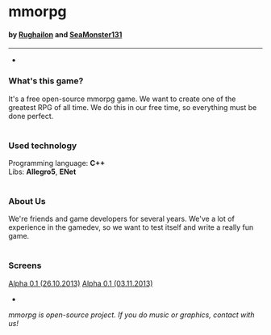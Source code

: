 mmorpg
======
#### by [Rughailon](http://rughailon.blogspot.com) and [SeaMonster131](http://seamonster131.blogspot.com)
---
-
### What's this game?
It's a free open-source mmorpg game. We want to create one of the greatest RPG of all time. We do this in our free time, so everything must be done perfect.
<br/><br/>
### Used technology
Programming language: <b>C++</b>
<br/>
Libs: <b>Allegro5</b>, <b>ENet</b>
<br/><br/>
### About Us
We're friends and game developers for several years. We've a lot of experience in the gamedev, so we want to test itself and write a really fun game.
<br/><br/>
### Screens
[Alpha 0.1 (26.10.2013)](http://scr.hu/0ug/uv80z)
[Alpha 0.1 (03.11.2013)](http://scr.hu/0ug/ih5gv)


-
*mmorpg is open-source project. If you do music or graphics, contact with us!*
